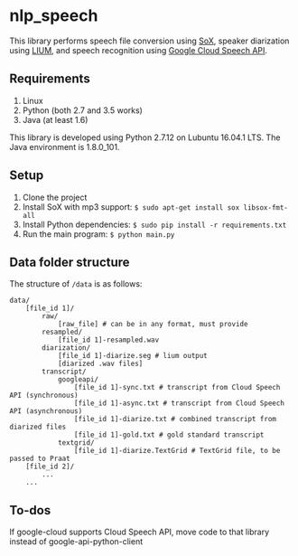 # nlp_speech
This library performs speech file conversion using [SoX](http://sox.sourceforge.net), speaker diarization using [LIUM](http://www-lium.univ-lemans.fr/diarization/doku.php/), and speech recognition using [Google Cloud Speech API](https://cloud.google.com/speech/).

## Requirements

1. Linux
1. Python (both 2.7 and 3.5 works)
1. Java (at least 1.6)

This library is developed using Python 2.7.12 on Lubuntu 16.04.1 LTS. The Java environment is 1.8.0_101.

## Setup

1. Clone the project
1. Install SoX with mp3 support: `$ sudo apt-get install sox libsox-fmt-all`
1. Install Python dependencies: `$ sudo pip install -r requirements.txt`
1. Run the main program: `$ python main.py`

## Data folder structure

The structure of `/data` is as follows:

```
data/
    [file_id 1]/
        raw/
            [raw_file] # can be in any format, must provide
        resampled/
            [file_id 1]-resampled.wav
        diarization/
            [file_id 1]-diarize.seg # lium output
            [diarized .wav files]
        transcript/
            googleapi/
                [file_id 1]-sync.txt # transcript from Cloud Speech API (synchronous)
                [file_id 1]-async.txt # transcript from Cloud Speech API (asynchronous)
                [file_id 1]-diarize.txt # combined transcript from diarized files
                [file_id 1]-gold.txt # gold standard transcript
            textgrid/    
                [file_id 1]-diarize.TextGrid # TextGrid file, to be passed to Praat
    [file_id 2]/
        ...
    ...
```

## To-dos

If google-cloud supports Cloud Speech API, move code to that library instead of google-api-python-client
